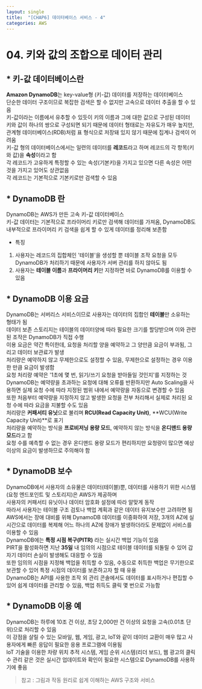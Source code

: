 ```yaml
---
layout: single
title:  "[CHAP6] 데이터베이스 서비스 - 4"
categories: AWS
---
```


# 04. 키와 값의 조합으로 데이터 관리

## * 키-값 데이터베이스란

**Amazon DynamoDB**는 key-value형 (키-값) 데이터를 저장하는 데이터베이스  
단순한 데이터 구조이므로 복잡한 검색은 할 수 없지만 고속으로 데이터 추출을 할 수 있음  
키-값이라는 이름에서 유추할 수 있듯이 키의 이름과 그에 대한 값으로 구성된 데이터  
키와 값이 하나의 쌍으로 구성되면 되기 때문에 데이터 형태로는 자유도가 매우 높지만, 관계형 데이터베이스(RDB)처럼 표 형식으로 저장돼 있지 않기 때문에 집계나 검색이 어려움  
키-값 형의 데이터베이스에서는 일련의 데이터를 **레코드**라고 하며 레코드의 각 항목(키와 값)을 **속성**이라고 함  
각 레코드가 고유하게 특정할 수 있는 속성(기본키)을 가지고 있으면 다른 속성은 어떤 것을 가지고 있어도 상관없음  
각 레코드는 기본적으로 기본키로만 검색할 수 있음  


## * DynamoDB 란

DynamoDB는 AWS가 만든 고속 키-값 데이터베이스  
키-값 데이터는 기본적으로 프라이머리 키로만 검색해 데이터를 가져옴, DynamoDB도 내부적으로 프라이머리 키 검색을 쉽게 할 수 있게 데이터를 정리해 보존함  

* 특징
1. 사용자는 레코드의 집합체인 '테이블'을 생성할 뿐 테이블 조작 요청을 모두 DynamoDB가 처리하기 때문에 사용자가 서버 관리를 하지 않아도 됨  
2. 사용자는 **테이블 이름**과 **프라이머리 키**만 지정하면  바로 DynamoDB를 이용할 수 있음  


## * DynamoDB 이용 요금

DynamoDB는 서버리스 서비스이므로 사용자는 데이터의 집합인 **테이블**만 소유하는 형태가 됨  
데이터 보존 스토리지는 테이블의 데이터양에 따라 필요한 크기를 할당받으며 이와 관련된 조작은 DynamoDB가 직접 수행  
이용 요금은 약간 특이한데, 요청을 처리할 양을 예약하고 그 양만큼 요금이 부과됨, 그리고 데이터 보관료가 발생  
처리량은 예약하지 않고 무제한으로도 설정할 수 있음, 무제한으로 설정하는 경우 이용한 만큼 요금이 발생함  
요청 처리량 예약은 '1초에 몇 번, 읽기/쓰기 요청을 받아들일 것인지'를 지정하는 것  
DynamoDB는 예약량을 초과하는 요청에 대해 오류를 반환하지만 Auto Scaling을 사용하면 실제 요청 수에 따라 지정된 범위 내에서 예약량을 자동으로 변경할 수 있음  
또한 처음부터 예약량을 지정하지 않고 발생한 요청을 전부 처리해서 실제로 처리된 요청 수에 따라 요금을 지불할 수도 있음  
처리량은 **커패서티 유닛**으로 불리며 **RCU(Read Capacity Unit)**, **WCU(Write Capacity Unit)**로 표기  
처리량을 예약하는 방식을 **프로비저닝 용량 모드**, 예약하지 않는 방식을 **온디맨드 용량 모드**라고 함  
요청 수를 예측할 수 없는 경우 온디맨드 용량 모드가 편리하지만 요청량이 많으면 예상 이상의 요금이 발생하므로 주의해야 함  


## * DynamoDB 보수

DynamoDB에서 사용자의 소유물은 데이터(테이블)뿐, 데이터를 사용하기 위한 시스템(요청 엔드포인트 및 스토리지)은 AWS가 제공하며  
사용자의 커패서티 유닛이나 데이터 암호화 설정에 따라 알맞게 동작  
따라서 사용자는 테이블 구조 검토나 백업 계획과 같은 데이터 유지보수만 고려하면 됨  
AWS에서는 장애 대비를 위해 DynamoDB 데이터를 이중화하여 저장, 3개의 AZ에 실시간으로 데이터를 복제해 어느 하나의 AZ에 장애가 발생하더라도 문제없이 서비스를 이용할 수 있음  
DynamoDB에는 **특정 시점 복구(PITR)** 라는 실시간 백업 기능이 있음  
PIRT을 활성화하면 지난 **35일** 내 임의의 시점으로 테이블 데이터를 되돌릴 수 있어 갑자기 데이터 손실이 발생해도 대응할 수 있음  
또한 임의의 시점을 지정해 백업을 취득할 수 있음, 수동으로 취득한 백업은 무기한으로 보관할 수 있어 특정 시점의 데이터를 보존하고자 할 때 유용  
DynamoDB는 API를 사용한 조작 외 관리 콘솔에서도 데이터를 표시하거나 편집할 수 있어 쉽게 데이터를 관리할 수 있음, 백업 취득도 클릭 몇 번으로 가능함  


## * DynamoDB 이용 예

DynamoDB는 하루에 10조 건 이상, 초당 2,000만 건 이상의 요청을 고속(0.01초 단위)으로 처리할 수 있음  
이 강점을 살릴 수 있는 모바일, 웹, 게임, 광고, IoT와 같이 데이터 교환이 매우 많고 사용자에게 빠른 응답이 필요한 응용 프로그램에 이용됨  
IoT 기술을 이용한 차량 위치 추적 시스템, 게임 순위 시스템(리더 보드), 웹 광고의 클릭 수 관리 같은 것은 실시간 업데이트와 확인이 필요한 시스템으로 DynamoDB를 사용하기에 좋음  


> 참고 : 그림과 작동 원리로 쉽게 이해하는 AWS 구조와 서비스